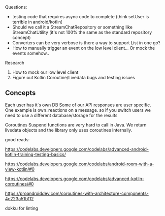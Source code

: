 



Questions:

- testing code that requires async code to complete (think setUser is terrible in android/kotlin)
- Should we call it a StreamChatRepository or something like StreamChatUtility (it's not 100% the same as the standard repository concept)
- Converters can be very verbose is there a way to support List<Any> in one go?
- How to manually trigger an event on the low level client... Or mock the events somehow..

Research

1. How to mock our low level client
2. Figure out Kotlin Coroutine/Livedata bugs and testing issues


## Concepts

Each user has it's own DB
Some of our API responses are user specific. One example is own_reactions on a message. so if you switch users we need to use a different database/storage for the results

Coroutines
Suspend functions are very hard to call in Java.
We return livedata objects and the library only uses coroutines internally.



good reads:

https://codelabs.developers.google.com/codelabs/advanced-android-kotlin-training-testing-basics/

https://codelabs.developers.google.com/codelabs/android-room-with-a-view-kotlin/#0

https://codelabs.developers.google.com/codelabs/advanced-kotlin-coroutines/#0

https://proandroiddev.com/coroutines-with-architecture-components-4c223a51b112

dokku for linting